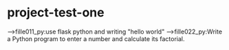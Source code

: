 # project-test-one
-->fille011_py:use flask python and writing "hello world"
-->fille022_py:Write a Python program to enter a number and calculate its factorial.
